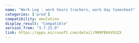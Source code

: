 ```yaml
---
name: "Work Log : work hours trackers, work day timesheet"
categories: ['prod']
compatibility: emulation
display_result: "Compatible"
version_from: "3.7.25.0"
link: https://apps.microsoft.com/detail/9N9FB84VXSZX
---
```


